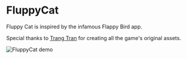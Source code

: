 # FluppyCat

Fluppy Cat is inspired by the infamous Flappy Bird app. 

Special thanks to [Trang Tran](http://trangtran.design/) for creating all the game's original assets.

![FluppyCat demo](demo.gif "FluppyCat demo")
